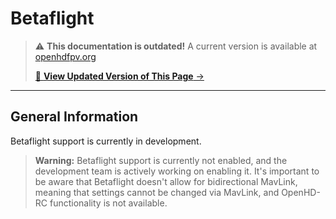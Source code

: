 # Betaflight

<!-- LEGACY DOCUMENTATION NOTICE -->
> ⚠️ **This documentation is outdated!** A current version is available at [openhdfpv.org](https://openhdfpv.org)
> 
> [📖 **View Updated Version of This Page** →](https://openhdfpv.org)

---


## General Information

Betaflight support is currently in development.

> **Warning:** Betaflight support is currently not enabled, and the development team is actively working on enabling it. It's important to be aware that Betaflight doesn't allow for bidirectional MavLink, meaning that settings cannot be changed via MavLink, and OpenHD-RC functionality is not available.

